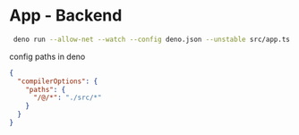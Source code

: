 # App - Backend

```bash
 deno run --allow-net --watch --config deno.json --unstable src/app.ts
```

config paths in deno

```json
{
  "compilerOptions": {
    "paths": {
      "/@/*": "./src/*"
    }
  }
}
```
